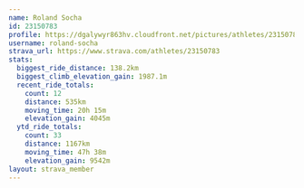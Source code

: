 ```yaml
---
name: Roland Socha
id: 23150783
profile: https://dgalywyr863hv.cloudfront.net/pictures/athletes/23150783/14745672/4/large.jpg
username: roland-socha
strava_url: https://www.strava.com/athletes/23150783
stats:
  biggest_ride_distance: 138.2km
  biggest_climb_elevation_gain: 1987.1m
  recent_ride_totals:
    count: 12
    distance: 535km
    moving_time: 20h 15m
    elevation_gain: 4045m
  ytd_ride_totals:
    count: 33
    distance: 1167km
    moving_time: 47h 38m
    elevation_gain: 9542m
layout: strava_member
--- 
```

